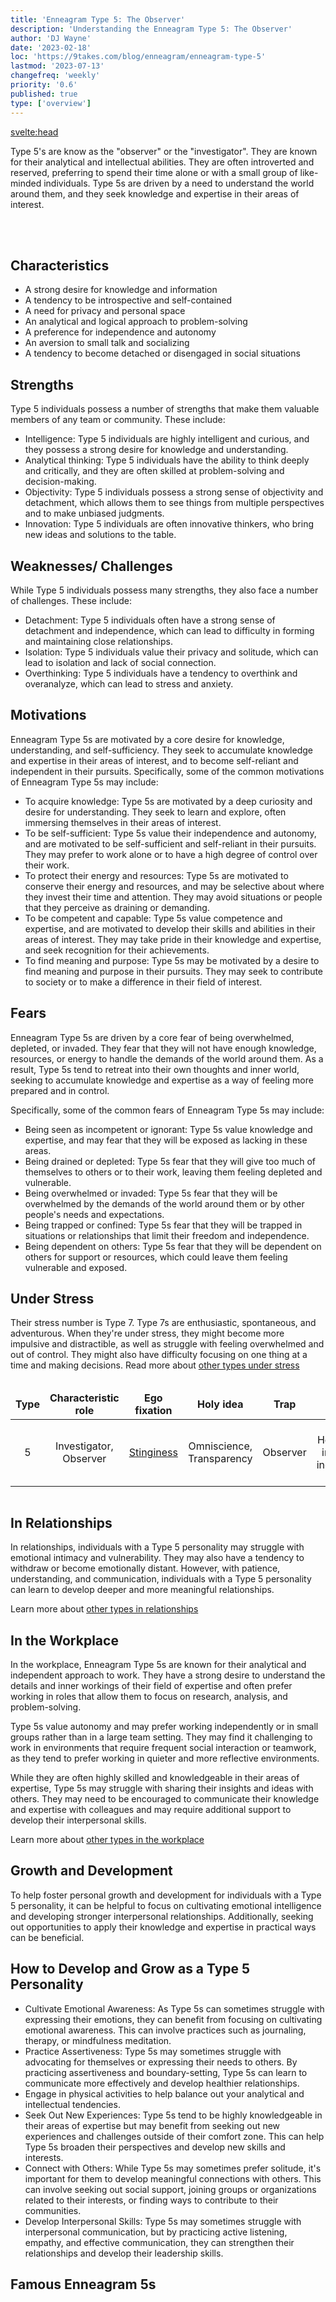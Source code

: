 ```yaml
---
title: 'Enneagram Type 5: The Observer'
description: 'Understanding the Enneagram Type 5: The Observer'
author: 'DJ Wayne'
date: '2023-02-18'
loc: 'https://9takes.com/blog/enneagram/enneagram-type-5'
lastmod: '2023-07-13'
changefreq: 'weekly'
priority: '0.6'
published: true
type: ['overview']
---
```


<svelte:head>

<!-- <meta property="og:image" content="" /> -->
  <link rel="canonical" href="https://9takes.com/blog/enneagram/enneagram-type-5">
</svelte:head>

<script>
	import  Carousel  from "../../lib/components/molecules/Carousel.svelte";
    import FamousTypes from "../../lib/components/molecules/FamousTypes.svelte";
    import MarqueeHorizontal from "../../lib/components/atoms/MarqueeHorizontal.svelte";
</script>

<p class="firstLetter">Type 5's are know as the "observer" or the "investigator". They are known for their analytical and intellectual abilities. They are often introverted and reserved, preferring to spend their time alone or with a small group of like-minded individuals. Type 5s are driven by a need to understand the world around them, and they seek knowledge and expertise in their areas of interest.</p>


<br>
<Carousel type={5} gridDisplay={true}/>
<br>

## Characteristics

- A strong desire for knowledge and information
- A tendency to be introspective and self-contained
- A need for privacy and personal space
- An analytical and logical approach to problem-solving
- A preference for independence and autonomy
- An aversion to small talk and socializing
- A tendency to become detached or disengaged in social situations

## Strengths

Type 5 individuals possess a number of strengths that make them valuable members of any team or community. These include:

- Intelligence: Type 5 individuals are highly intelligent and curious, and they possess a strong desire for knowledge and understanding.
- Analytical thinking: Type 5 individuals have the ability to think deeply and critically, and they are often skilled at problem-solving and decision-making.
- Objectivity: Type 5 individuals possess a strong sense of objectivity and detachment, which allows them to see things from multiple perspectives and to make unbiased judgments.
- Innovation: Type 5 individuals are often innovative thinkers, who bring new ideas and solutions to the table.

## Weaknesses/ Challenges

While Type 5 individuals possess many strengths, they also face a number of challenges. These include:

- Detachment: Type 5 individuals often have a strong sense of detachment and independence, which can lead to difficulty in forming and maintaining close relationships.
- Isolation: Type 5 individuals value their privacy and solitude, which can lead to isolation and lack of social connection.
- Overthinking: Type 5 individuals have a tendency to overthink and overanalyze, which can lead to stress and anxiety.

<div>
<MarqueeHorizontal displayList={[{name: 'at a party', link: '/blog/enneagram/enneagram-types-at-party'}, {name: 'in stress', link: '/blog/enneagram/enneagram-types-in-stress'}, {name: 'being ghosted', link: '/blog/enneagram/enneagram-types-being-ghosted'}, {name: 'strengths and weaknesses', link: '/blog/enneagram/enneagram-strengths-and-weaknesses'}, {name: 'communication styles', link: '/blog/enneagram/enneagram-communication-styles'} ]} />
</div>

## Motivations

Enneagram Type 5s are motivated by a core desire for knowledge, understanding, and self-sufficiency. They seek to accumulate knowledge and expertise in their areas of interest, and to become self-reliant and independent in their pursuits. Specifically, some of the common motivations of Enneagram Type 5s may include:

- To acquire knowledge: Type 5s are motivated by a deep curiosity and desire for understanding. They seek to learn and explore, often immersing themselves in their areas of interest.
- To be self-sufficient: Type 5s value their independence and autonomy, and are motivated to be self-sufficient and self-reliant in their pursuits. They may prefer to work alone or to have a high degree of control over their work.
- To protect their energy and resources: Type 5s are motivated to conserve their energy and resources, and may be selective about where they invest their time and attention. They may avoid situations or people that they perceive as draining or demanding.
- To be competent and capable: Type 5s value competence and expertise, and are motivated to develop their skills and abilities in their areas of interest. They may take pride in their knowledge and expertise, and seek recognition for their achievements.
- To find meaning and purpose: Type 5s may be motivated by a desire to find meaning and purpose in their pursuits. They may seek to contribute to society or to make a difference in their field of interest.

## Fears

Enneagram Type 5s are driven by a core fear of being overwhelmed, depleted, or invaded. They fear that they will not have enough knowledge, resources, or energy to handle the demands of the world around them. As a result, Type 5s tend to retreat into their own thoughts and inner world, seeking to accumulate knowledge and expertise as a way of feeling more prepared and in control.

Specifically, some of the common fears of Enneagram Type 5s may include:

- Being seen as incompetent or ignorant: Type 5s value knowledge and expertise, and may fear that they will be exposed as lacking in these areas.
- Being drained or depleted: Type 5s fear that they will give too much of themselves to others or to their work, leaving them feeling depleted and vulnerable.
- Being overwhelmed or invaded: Type 5s fear that they will be overwhelmed by the demands of the world around them or by other people's needs and expectations.
- Being trapped or confined: Type 5s fear that they will be trapped in situations or relationships that limit their freedom and independence.
- Being dependent on others: Type 5s fear that they will be dependent on others for support or resources, which could leave them feeling vulnerable and exposed.

## Under Stress

Their stress number is Type 7. Type 7s are enthusiastic, spontaneous, and adventurous. When they're under stress, they might become more impulsive and distractible, as well as struggle with feeling overwhelmed and out of control. They might also have difficulty focusing on one thing at a time and making decisions. Read more about <a href="/blog/enneagram/enneagram-stress-number">other types under stress </a>

<div class="scroll-table">

| Type | Characteristic role    | Ego fixation                                           | Holy idea                 | Trap     | Basic fear                               | Basic desire           | [Temptation](https://en.wikipedia.org/wiki/Temptation) | [Vice](https://en.wikipedia.org/wiki/Seven_deadly_sins)/Passion | [Virtue](https://en.wikipedia.org/wiki/Virtue)                        | Stress/ Disintegration | Security/ Integration |
| ---- | ---------------------- | ------------------------------------------------------ | ------------------------- | -------- | ---------------------------------------- | ---------------------- | ------------------------------------------------------ | --------------------------------------------------------------- | --------------------------------------------------------------------- | ---------------------- | --------------------- |
| 5    | Investigator, Observer | [Stinginess](https://en.wikipedia.org/wiki/Stinginess) | Omniscience, Transparency | Observer | Helplessness, incapability, incompetence | Mastery, understanding | Replacing direct experience with concepts              | [Avarice](https://en.wikipedia.org/wiki/Avarice)                | [Detachment](<https://en.wikipedia.org/wiki/Detachment_(philosophy)>) | 7                      | 8                     |

</div>

## In Relationships

In relationships, individuals with a Type 5 personality may struggle with emotional intimacy and vulnerability. They may also have a tendency to withdraw or become emotionally distant. However, with patience, understanding, and communication, individuals with a Type 5 personality can learn to develop deeper and more meaningful relationships.

Learn more about [other types in relationships](/blog/enneagram/enneagram-types-in-relationships)

## In the Workplace

In the workplace, Enneagram Type 5s are known for their analytical and independent approach to work. They have a strong desire to understand the details and inner workings of their field of expertise and often prefer working in roles that allow them to focus on research, analysis, and problem-solving.

Type 5s value autonomy and may prefer working independently or in small groups rather than in a large team setting. They may find it challenging to work in environments that require frequent social interaction or teamwork, as they tend to prefer working in quieter and more reflective environments.

While they are often highly skilled and knowledgeable in their areas of expertise, Type 5s may struggle with sharing their insights and ideas with others. They may need to be encouraged to communicate their knowledge and expertise with colleagues and may require additional support to develop their interpersonal skills.

Learn more about [other types in the workplace](/blog/enneagram/enneagram-types-working-in-teams)

## Growth and Development

To help foster personal growth and development for individuals with a Type 5 personality, it can be helpful to focus on cultivating emotional intelligence and developing stronger interpersonal relationships. Additionally, seeking out opportunities to apply their knowledge and expertise in practical ways can be beneficial.

## How to Develop and Grow as a Type 5 Personality

- Cultivate Emotional Awareness: As Type 5s can sometimes struggle with expressing their emotions, they can benefit from focusing on cultivating emotional awareness. This can involve practices such as journaling, therapy, or mindfulness meditation.
- Practice Assertiveness: Type 5s may sometimes struggle with advocating for themselves or expressing their needs to others. By practicing assertiveness and boundary-setting, Type 5s can learn to communicate more effectively and develop healthier relationships.
- Engage in physical activities to help balance out your analytical and intellectual tendencies.
- Seek Out New Experiences: Type 5s tend to be highly knowledgeable in their areas of expertise but may benefit from seeking out new experiences and challenges outside of their comfort zone. This can help Type 5s broaden their perspectives and develop new skills and interests.
- Connect with Others: While Type 5s may sometimes prefer solitude, it's important for them to develop meaningful connections with others. This can involve seeking out social support, joining groups or organizations related to their interests, or finding ways to contribute to their communities.
- Develop Interpersonal Skills: Type 5s may sometimes struggle with interpersonal communication, but by practicing active listening, empathy, and effective communication, they can strengthen their relationships and develop their leadership skills.

## Famous Enneagram 5s

<FamousTypes type={5} />

<!-- ## Psychologist Studies Relevant to the Enneagram 4
- 24 hours after learning something, we forget two-thirds of it: categorized as fear of being incapable as it pertains to the limitations of human memory - Herman Ebbinghaus
- The unconscious is the psychic reality: categorized as desire to be knowledgeable and self-sufficient as it pertains to the workings of the unconscious mind - Sigmund Freud -->

<div>
<script type="application/ld+json">
{
  "@context": "http://schema.org",
  "@graph": [
    {
      "type": "Person",
      "characteristics": [
        "Strong desire for knowledge and information",
        "Tendency to be introspective and self-contained",
        "Need for privacy and personal space",
        "Analytical and logical approach to problem-solving",
        "Preference for independence and autonomy",
        "Aversion to small talk and socializing",
        "Tendency to become detached or disengaged in social situations"
      ],
      "description": "Enneagram Type 5, also known as the 'observer' or the 'investigator', is known for their analytical and intellectual abilities. They are often introverted and reserved, preferring to spend their time alone or with a small group of like-minded individuals. Type 5s are driven by a need to understand the world around them, and they seek knowledge and expertise in their areas of interest.",
      "fears": [
        "Being seen as incompetent or ignorant",
        "Being drained or depleted",
        "Being overwhelmed or invaded",
        "Being trapped or confined",
        "Being dependent on others"
      ],
      "growthAndDevelopment": [
        "Cultivating emotional intelligence",
        "Developing stronger interpersonal relationships",
        "Seeking out opportunities to apply knowledge and expertise practically"
      ],
      "howToDevelopAndGrow": [
        "Cultivate emotional awareness",
        "Practice assertiveness",
        "Engage in physical activities",
        "Seek out new experiences",
        "Connect with others",
        "Develop interpersonal skills"
      ],
      "motivations": [
        "To acquire knowledge",
        "To be self-sufficient",
        "To protect their energy and resources",
        "To be competent and capable",
        "To find meaning and purpose"
      ],
      "name": "Enneagram type 5",
      "relationshipTraits": [
        "Struggles with emotional intimacy and vulnerability",
        "Tendency to withdraw or become emotionally distant",
        "Requires patience, understanding, and communication for deeper relationships"
      ],
      "strengths": [
        "Intelligence",
        "Analytical thinking",
        "Objectivity",
        "Innovation"
      ],
      "weaknesses": [
        "Detachment",
        "Isolation",
        "Overthinking"
      ],
      "workplaceTraits": [
        "Analytical and independent approach to work",
        "Strong desire to understand details and inner workings",
        "Prefers roles focused on research, analysis, and problem-solving",
        "Values autonomy and prefers working independently or in small groups",
        "May find challenges in frequent social interaction or teamwork",
        "May struggle with sharing insights and ideas with others",
        "Requires encouragement to communicate knowledge and expertise"
      ]
    },
    {
      "type": "BlogPosting",
      "articleBody": {
        "type": "ItemList",
        "itemListElement": [
          {
            "type": "Section",
            "name": "Characteristics",
            "position": 1
          },
          {
            "type": "Section",
            "name": "Strengths",
            "position": 2
          },
          {
            "type": "Section",
            "name": "Weaknesses/Challenges",
            "position": 3
          },
          {
            "type": "Section",
            "name": "Motivations",
            "position": 4
          },
          {
            "type": "Section",
            "name": "Fears",
            "position": 5
          },
          {
            "type": "Table",
            "name": "Enneagram Type 5 Attributes",
            "position": 6
          },
          {
            "type": "Section",
            "name": "In Relationships",
            "position": 7
          },
          {
            "type": "Section",
            "name": "In the Workplace",
            "position": 8
          },
          {
            "type": "Section",
            "name": "Growth and Development",
            "position": 9
          },
          {
            "type": "ItemList",
            "name": "How to Develop and Grow as a Type 5 Personality",
            "position": 10
          }
        ],
        "name": "Enneagram Type 5 Overview Sections"
      },
      "author": {
        "type": "Person",
        "name": "DJ Wayne"
      },
      "dateModified": "2023-07-13",
      "datePublished": "2023-2-18",
      "keywords": [
        "Enneagram Type 5",
        "Observer",
        "Investigator",
        "Intellectual",
        "Analytical",
        "Introverted",
        "Reserved",
        "Independent",
        "stress"
      ],
      "mainEntity": [
        {
          "type": "Question",
          "acceptedAnswer": {
            "type": "Answer",
            "text": "Enneagram Type 5 individuals are characterized by a strong desire for knowledge and information, a tendency to be introspective and self-contained, a need for privacy and personal space, an analytical and logical approach to problem-solving, a preference for independence and autonomy, an aversion to small talk and socializing, and a tendency to become detached or disengaged in social situations."
          },
          "name": "What are the characteristics of Enneagram Type 5?"
        },
        {
          "type": "Question",
          "acceptedAnswer": {
            "type": "Answer",
            "text": "Strengths of Enneagram Type 5 individuals include intelligence, analytical thinking, objectivity, and innovation. Weaknesses or challenges they may face include detachment, isolation, and overthinking."
          },
          "name": "What are the strengths and weaknesses of Enneagram Type 5?"
        },
        {
          "type": "Question",
          "acceptedAnswer": {
            "type": "Answer",
            "text": "Enneagram Type 5 individuals can grow and develop by cultivating emotional awareness, practicing assertiveness, engaging in physical activities, seeking out new experiences, connecting with others, and developing interpersonal skills."
          },
          "name": "How can Enneagram Type 5 individuals grow and develop?"
        }
      ],
      "mainEntityOfPage": {
        "id": "https://9takes.com/blog/enneagram/enneagram-type-5",
        "type": "WebPage"
      },
      "publisher": {
        "type": "Organization",
        "logo": {
          "type": "ImageObject",
          "url": "https://9takes.com/brand/darkRubix.png"
        },
        "name": "9takes"
      }
    }
  ]
}
</script>
</div>

<style >

.scroll-table {
    overflow-x: scroll;
}
tr {
    padding: 15px;
    border: var(--classic-border);
    text-align: center;
}
td {

    border: var(--classic-border);
    text-align: center;
}
th {

    border: var(--classic-border);
    text-align: center;
}
.scroll-table::-webkit-scrollbar {
    width: 1rem;
}

.scroll-table::-webkit-scrollbar-track {
    box-shadow: 0 0 .2rem var(--color-p-origin);
    border-radius:5px;
}

.scroll-table::-webkit-scrollbar-thumb {
    background-color: var(--color-p-origin);
    border-radius:5px
}

</style>
